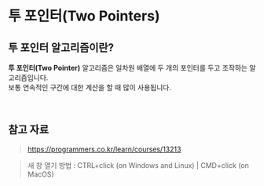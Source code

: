 # 투 포인터(Two Pointers)

## 투 포인터 알고리즘이란?

**투 포인터(Two Pointer)** 알고리즘은 일차원 배열에 두 개의 포인터를 두고 조작하는 알고리즘입니다.  
보통 연속적인 구간에 대한 계산을 할 때 많이 사용됩니다.

<br />

## 참고 자료

> https://programmers.co.kr/learn/courses/13213

> 새 창 열기 방법 : CTRL+click (on Windows and Linux) | CMD+click (on MacOS)
